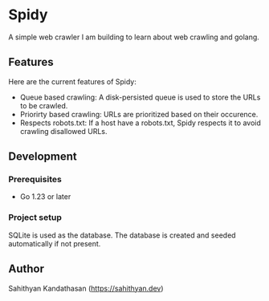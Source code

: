 # Spidy

A simple web crawler I am building to learn about web crawling and golang.

## Features

Here are the current features of Spidy:

- Queue based crawling: A disk-persisted queue is used to store the URLs to be crawled.
- Priorirty based crawling: URLs are prioritized based on their occurence.
- Respects robots.txt: If a host have a robots.txt, Spidy respects it to avoid crawling disallowed URLs.

## Development

### Prerequisites

- Go 1.23 or later

### Project setup

SQLite is used as the database. The database is created and seeded automatically if not present.

## Author

Sahithyan Kandathasan (https://sahithyan.dev)
